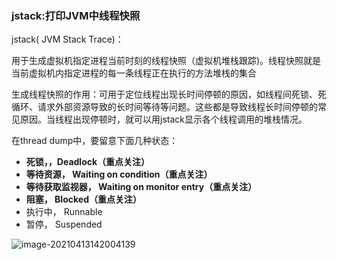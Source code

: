 ### jstack:打印JVM中线程快照

jstack( JVM Stack Trace)：

用于生成虚拟机指定进程当前时刻的线程快照（虚拟机堆栈跟踪)。线程快照就是当前虚拟机内指定进程的每一条线程正在执行的方法堆栈的集合

生成线程快照的作用：可用于定位线程出现长时间停顿的原因，如线程间死锁、死循环、请求外部资源导致的长时间等待等问题。这些都是导致线程长时间停顿的常见原因。当线程出现停顿时，就可以用jstack显示各个线程调用的堆栈情况。

在thread dump中，要留意下面几种状态：

- **死锁，，Deadlock（重点关注）**
- **等待资源， Waiting on condition（重点关注）**
- **等待获取监视器， Waiting on monitor entry（重点关注）**
- **阻塞， Blocked（重点关注）**
- 执行中， Runnable
- 暂停， Suspended
  

![image-20210413142004139](C:\Users\93138\AppData\Roaming\Typora\typora-user-images\image-20210413142004139.png)
